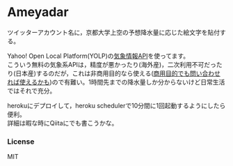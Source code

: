# Ameyadar
ツイッターアカウント名に，京都大学上空の予想降水量に応じた絵文字を貼付する。

Yahoo! Open Local Platform(YOLP)の[気象情報API](https://developer.yahoo.co.jp/webapi/map/openlocalplatform/v1/weather.html)を使ってます。  
こういう無料の気象系APIは，精度が悪かったり(海外産)，二次利用不可だったり(日本産)するのだが，これは非商用目的なら使える([商用目的でも問い合わせれば使えるかも](https://www.yahoo-help.jp/app/answers/detail/p/537/a_id/43405))ので有難い。1時間先までの降水量しか分からないけど日常生活ではそれで充分。  


herokuにデプロイして，heroku schedulerで10分間に1回起動するようにしたら便利。  
詳細は暇な時にQiitaにでも書こうかな。

### License
MIT

